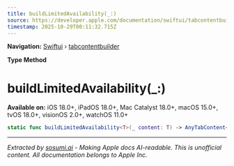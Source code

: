 ```yaml
---
title: buildLimitedAvailability(_:)
source: https://developer.apple.com/documentation/swiftui/tabcontentbuilder/buildlimitedavailability(_:)
timestamp: 2025-10-29T00:11:32.715Z
---
```


**Navigation:** [Swiftui](/documentation/swiftui) › [tabcontentbuilder](/documentation/swiftui/tabcontentbuilder)

**Type Method**

# buildLimitedAvailability(_:)

**Available on:** iOS 18.0+, iPadOS 18.0+, Mac Catalyst 18.0+, macOS 15.0+, tvOS 18.0+, visionOS 2.0+, watchOS 11.0+

```swift
static func buildLimitedAvailability<T>(_ content: T) -> AnyTabContent<T.TabValue> where T : TabContent
```

---

*Extracted by [sosumi.ai](https://sosumi.ai) - Making Apple docs AI-readable.*
*This is unofficial content. All documentation belongs to Apple Inc.*
